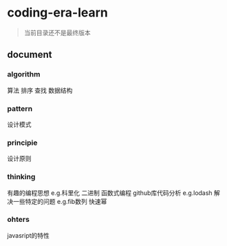# coding-era-learn

>当前目录还不是最终版本

## document

### algorithm 
算法 排序 查找 数据结构

### pattern 
设计模式 

### principie
设计原则

### thinking
有趣的编程思想 e.g.科里化 二进制 
函数式编程
github库代码分析 e.g.lodash
解决一些特定的问题 e.g.fib数列 快速幂

### ohters
javasript的特性
